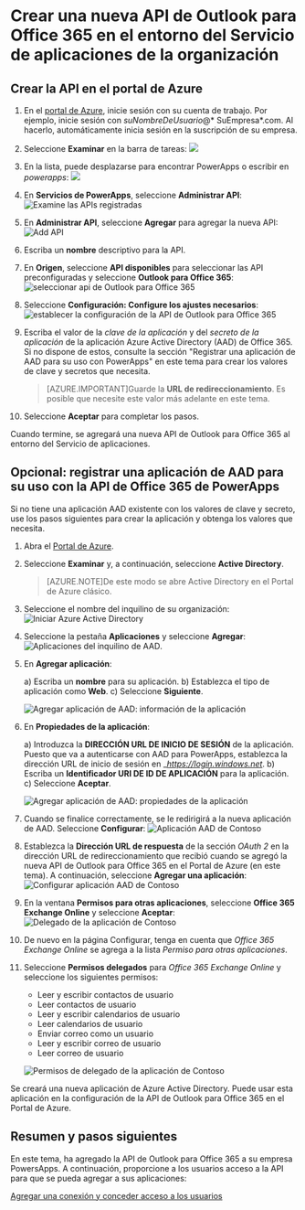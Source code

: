 <properties
	pageTitle="Agregar la API de Outlook para Office 365 a PowerApps Enterprise | Microsoft Azure"
	description="Crear o configurar una nueva API de Outlook para Office 365 en el entorno del Servicio de aplicaciones de la organización"
	services=""
    suite="powerapps"
	documentationCenter="" 
	authors="rajeshramabathiran"
	manager="dwrede"
	editor=""/>

<tags
   ms.service="powerapps"
   ms.devlang="na"
   ms.topic="article"
   ms.tgt_pltfrm="na"
   ms.workload="na" 
   ms.date="11/25/2015"
   ms.author="litran"/>

# Crear una nueva API de Outlook para Office 365 en el entorno del Servicio de aplicaciones de la organización

## Crear la API en el portal de Azure

1. En el [portal de Azure](https://portal.azure.com/), inicie sesión con su cuenta de trabajo. Por ejemplo, inicie sesión con *suNombreDeUsuario*@* SuEmpresa*.com. Al hacerlo, automáticamente inicia sesión en la suscripción de su empresa.
 
2. Seleccione **Examinar** en la barra de tareas: ![][14]

3. En la lista, puede desplazarse para encontrar PowerApps o escribir en *powerapps*: ![][15]

4. En **Servicios de PowerApps**, seleccione **Administrar API**: ![Examine las APIs registradas][1]

5. En **Administrar API**, seleccione **Agregar** para agregar la nueva API: ![Add API][2]

6. Escriba un **nombre** descriptivo para la API.
	
7. En **Origen**, seleccione **API disponibles** para seleccionar las API preconfiguradas y seleccione **Outlook para Office 365**: ![seleccionar api de Outlook para Office 365][3]

8. Seleccione **Configuración: Configure los ajustes necesarios**: ![establecer la configuración de la API de Outlook para Office 365][4]

9. Escriba el valor de la *clave de la aplicación* y del *secreto de la aplicación* de la aplicación Azure Active Directory (AAD) de Office 365. Si no dispone de estos, consulte la sección "Registrar una aplicación de AAD para su uso con PowerApps" en este tema para crear los valores de clave y secretos que necesita.
 
	> [AZURE.IMPORTANT]Guarde la **URL de redireccionamiento**. Es posible que necesite este valor más adelante en este tema.

10. Seleccione **Aceptar** para completar los pasos.

Cuando termine, se agregará una nueva API de Outlook para Office 365 al entorno del Servicio de aplicaciones.


## Opcional: registrar una aplicación de AAD para su uso con la API de Office 365 de PowerApps

Si no tiene una aplicación AAD existente con los valores de clave y secreto, use los pasos siguientes para crear la aplicación y obtenga los valores que necesita.

1. Abra el [Portal de Azure][5].

2. Seleccione **Examinar** y, a continuación, seleccione **Active Directory**.

	>[AZURE.NOTE]De este modo se abre Active Directory en el Portal de Azure clásico.

3. Seleccione el nombre del inquilino de su organización: ![Iniciar Azure Active Directory][6]

4. Seleccione la pestaña **Aplicaciones** y seleccione **Agregar**: ![Aplicaciones del inquilino de AAD][7].

5. En **Agregar aplicación**:

	a) Escriba un **nombre** para su aplicación. b) Establezca el tipo de aplicación como **Web**. c) Seleccione **Siguiente**.

	![Agregar aplicación de AAD: información de la aplicación][8]

6. En **Propiedades de la aplicación**:

	a) Introduzca la **DIRECCIÓN URL DE INICIO DE SESIÓN** de la aplicación. Puesto que va a autenticarse con AAD para PowerApps, establezca la dirección URL de inicio de sesión en \__https://login.windows.net_. b) Escriba un **Identificador URI DE ID DE APLICACIÓN** para la aplicación. c) Seleccione **Aceptar**.

	![Agregar aplicación de AAD: propiedades de la aplicación][9]

7. Cuando se finalice correctamente, se le redirigirá a la nueva aplicación de AAD. Seleccione **Configurar**: ![Aplicación AAD de Contoso][10]

8. Establezca la **Dirección URL de respuesta** de la sección _OAuth 2_ en la dirección URL de redireccionamiento que recibió cuando se agregó la nueva API de Outlook para Office 365 en el Portal de Azure (en este tema). A continuación, seleccione **Agregar una aplicación**: ![Configurar aplicación AAD de Contoso][11]

9. En la ventana **Permisos para otras aplicaciones**, seleccione **Office 365 Exchange Online** y seleccione **Aceptar**: ![Delegado de la aplicación de Contoso][12]

10. De nuevo en la página Configurar, tenga en cuenta que _Office 365 Exchange Online_ se agrega a la lista _Permiso para otras aplicaciones_.

11. Seleccione **Permisos delegados** para _Office 365 Exchange Online_ y seleccione los siguientes permisos:

	- Leer y escribir contactos de usuario
	- Leer contactos de usuario
	- Leer y escribir calendarios de usuario
	- Leer calendarios de usuario
	- Enviar correo como un usuario
	- Leer y escribir correo de usuario
	- Leer correo de usuario

	![Permisos de delegado de la aplicación de Contoso][13]

Se creará una nueva aplicación de Azure Active Directory. Puede usar esta aplicación en la configuración de la API de Outlook para Office 365 en el Portal de Azure.

## Resumen y pasos siguientes
En este tema, ha agregado la API de Outlook para Office 365 a su empresa PowersApps. A continuación, proporcione a los usuarios acceso a la API para que se pueda agregar a sus aplicaciones:

[Agregar una conexión y conceder acceso a los usuarios](powerapps-manage-api-connection-user-access.md)

<!--References-->
[1]: ./media/powerapps-create-api-office365-outlook/browse-to-registered-apis.PNG
[2]: ./media/powerapps-create-api-office365-outlook/add-api.PNG
[3]: ./media/powerapps-create-api-office365-outlook/select-office365-outlook-api.PNG
[4]: ./media/powerapps-create-api-office365-outlook/configure-office365-outlook-api.PNG
[5]: https://portal.azure.com
[6]: ./media/powerapps-create-api-office365-outlook/launch-aad.PNG
[7]: ./media/powerapps-create-api-office365-outlook/aad-tenant-applications.PNG
[8]: ./media/powerapps-create-api-office365-outlook/aad-tenant-applications-add-appinfo.PNG
[9]: ./media/powerapps-create-api-office365-outlook/aad-tenant-applications-add-app-properties.PNG
[10]: ./media/powerapps-create-api-office365-outlook/contoso-aad-app.PNG
[11]: ./media/powerapps-create-api-office365-outlook/contoso-aad-app-configure.PNG
[12]: ./media/powerapps-create-api-office365-outlook/contoso-aad-app-delegate-office365-outlook.PNG
[13]: ./media/powerapps-create-api-office365-outlook/contoso-aad-app-delegate-office365-outlook-permissions.PNG
[14]: ./media/powerapps-create-api-office365-outlook/browseall.png
[15]: ./media/powerapps-create-api-office365-outlook/allresources.png

<!---HONumber=AcomDC_1203_2015-->